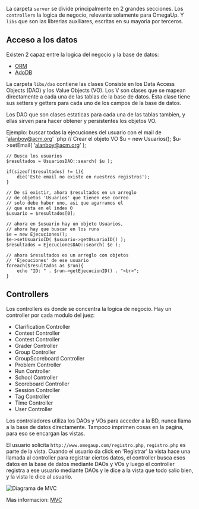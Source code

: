La carpeta `server` se divide principalmente en 2 grandes secciones. Los `controllers` la logica de negocio, relevante solamente para OmegaUp. Y `libs` que son las librerias auxiliares, escritas en su mayoria por terceros.


## Acceso a los datos
Existen 2 capaz entre la logica del negocio y la base de datos:
  * [ORM][1] 
  * [AdoDB][2]

La carpeta `libs/dao` contiene las clases  Consiste en los Data Access Objects (DAO) y los Value Objects (VO). Los  V son clases que se mapean directamente a cada una de las tablas de la base de datos. Esta clase tiene sus setters y getters para cada uno de los campos de la base de datos.

Los DAO que son clases estaticas para cada una de las tablas tambien, y ellas sirven para hacer obtener y persistentes los objetos VO.

Ejemplo: buscar todas la ejecuciones del usuario con el mail de 'alanboy@acm.org'
`php	// Crear el objeto VO
	$u = new Usuarios();
	$u->setEmail( 'alanboy@acm.org' );

	// Busca los usuarios
	$resultados = UsuariosDAO::search( $u );

	if(sizeof($resultados) != 1){
		die('Este email no existe en nuestros registros');
	}

	// De si existir, ahora $resultados en un arreglo 
	// de objetos 'Usuarios' que tienen ese correo
	// solo debe haber uno, asi que agarramos el 
	// que esta en el index 0
	$usuario = $resultados[0];

	// ahora en $usuario hay un objeto Usuarios,
	// ahora hay que buscar en los runs
	$e = new Ejecuciones();
	$e->setUsuarioID( $usuario->getUsuarioID() );
	$resultados = EjecucionesDAO::search( $e );

	// ahora $resultados es un arreglo con objetos 
	// 'Ejecuciones' de ese usuario
	foreach($resultados as $run){
		echo "ID: " . $run->getEjecucionID() . "<br>";
	}
	

## Controllers
Los controllers es donde se concentra la logica de negocio. Hay un controller por cada modulo del juez:
  * Clarification Controller
  * Contest Controller
  * Contest Controller
  * Grader Controller
  * Group Controller
  * GroupScoreboard Controller
  * Problem Controller
  * Run Controller
  * School Controller
  * Scoreboard Controller
  * Session Controller
  * Tag Controller
  * Time Controller
  * User Controller


Los controladores utiliza los DAOs y VOs para acceder a la BD, nunca llama a la base de datos directamente. Tampoco imprimen cosas en la pagina, para eso se encargan las vistas.

El usuario solicita `http://www.omegaup.com/registro.php`, `registro.php` es parte de la vista. Cuando el usuario da click en 'Registrar' la vista hace una llamada al controller para registrar ciertos datos, el controller busca esos datos en la base de datos mediante DAOs y VOs y luego el controller registra a ese usuario mediante DAOs y le dice a la vista que todo salio bien, y la vista le dice al usuario.

![Diagrama de MVC](http://www.symfony-project.org/images/jobeet/1_4/04/mvc.png)


Mas informacion:
[MVC](http://www.ibm.com/developerworks/java/library/j-dao/)

[1]: https://github.com/CaffeinaSoftware/web-framework
[2]: https://www.google.com/url?sa=t&rct=j&q=&esrc=s&source=web&cd=2&cad=rja&uact=8&ved=0CCYQFjAB&url=http%3A%2F%2Fadodb.sourceforge.net%2F&ei=5EFEVOfvLO76iAKh3YCABQ&usg=AFQjCNEa80MA9f1_35F7l57GJuaAHW9ENA&sig2=xdukzgxFOcbI7cVhGnObNA

